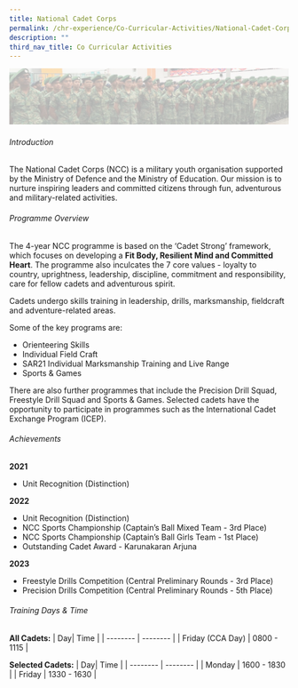 ```yaml
---
title: National Cadet Corps
permalink: /chr-experience/Co-Curricular-Activities/National-Cadet-Corps/
description: ""
third_nav_title: Co Curricular Activities
---
```

![](/images/CCA/NCC.png)
###### Introduction
The National Cadet Corps (NCC) is a military youth organisation supported by the Ministry of Defence and the Ministry of Education. Our mission is to nurture inspiring leaders and committed citizens through fun, adventurous and military-related activities. 

###### Programme Overview
The 4-year NCC programme is based on the ‘Cadet Strong’ framework, which focuses on developing a **Fit Body, Resilient Mind and Committed Heart**. The programme also inculcates the 7 core values - loyalty to country, uprightness, leadership, discipline, commitment and responsibility, care for fellow cadets and adventurous spirit.

Cadets undergo skills training in leadership, drills, marksmanship, fieldcraft and adventure-related areas. 

Some of the key programs are:
- Orienteering Skills
- Individual Field Craft
- SAR21 Individual Marksmanship Training and Live Range
- Sports &amp; Games

There are also further programmes that include the Precision Drill Squad, Freestyle Drill Squad and Sports &amp; Games. Selected cadets have the opportunity to participate in programmes such as the International Cadet Exchange Program (ICEP). 

###### Achievements
**2021** <br>
- Unit Recognition (Distinction)

**2022**
- Unit Recognition (Distinction)
- NCC Sports Championship (Captain’s Ball Mixed Team - 3rd Place)
- NCC Sports Championship (Captain’s Ball Girls Team - 1st Place)
- Outstanding Cadet Award - Karunakaran Arjuna

**2023**
- Freestyle Drills Competition (Central Preliminary Rounds - 3rd Place)
- Precision Drills Competition (Central Preliminary Rounds - 5th Place)


###### Training Days &amp; Time
**All Cadets:**
| Day| Time | 
| -------- | -------- | 
| Friday (CCA Day) | 0800 - 1115 |

**Selected Cadets:**
| Day| Time | 
| -------- | -------- | 
| Monday | 1600 - 1830 |
| Friday | 1330 - 1630 |